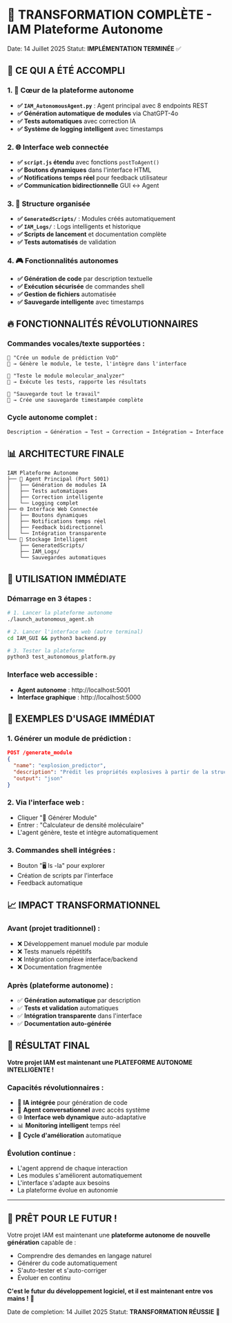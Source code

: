 # 🎉 TRANSFORMATION COMPLÈTE - IAM Plateforme Autonome

Date: 14 Juillet 2025
Statut: **IMPLÉMENTATION TERMINÉE** ✅

## 🚀 CE QUI A ÉTÉ ACCOMPLI

### 1. 🧠 Cœur de la plateforme autonome
- **✅ `IAM_AutonomousAgent.py`** : Agent principal avec 8 endpoints REST
- **✅ Génération automatique de modules** via ChatGPT-4o
- **✅ Tests automatiques** avec correction IA
- **✅ Système de logging intelligent** avec timestamps

### 2. 🌐 Interface web connectée
- **✅ `script.js` étendu** avec fonctions `postToAgent()`
- **✅ Boutons dynamiques** dans l'interface HTML
- **✅ Notifications temps réel** pour feedback utilisateur
- **✅ Communication bidirectionnelle** GUI ↔ Agent

### 3. 📁 Structure organisée
- **✅ `GeneratedScripts/`** : Modules créés automatiquement
- **✅ `IAM_Logs/`** : Logs intelligents et historique
- **✅ Scripts de lancement** et documentation complète
- **✅ Tests automatisés** de validation

### 4. 🎮 Fonctionnalités autonomes
- **✅ Génération de code** par description textuelle
- **✅ Exécution sécurisée** de commandes shell
- **✅ Gestion de fichiers** automatisée
- **✅ Sauvegarde intelligente** avec timestamps

## 🔥 FONCTIONNALITÉS RÉVOLUTIONNAIRES

### Commandes vocales/texte supportées :
```
👤 "Crée un module de prédiction VoD"
🤖 → Génère le module, le teste, l'intègre dans l'interface

👤 "Teste le module molecular_analyzer"  
🤖 → Exécute les tests, rapporte les résultats

👤 "Sauvegarde tout le travail"
🤖 → Crée une sauvegarde timestampée complète
```

### Cycle autonome complet :
```
Description → Génération → Test → Correction → Intégration → Interface
```

## 📊 ARCHITECTURE FINALE

```
IAM Plateforme Autonome
├── 🧠 Agent Principal (Port 5001)
│   ├── Génération de modules IA
│   ├── Tests automatiques
│   ├── Correction intelligente
│   └── Logging complet
├── 🌐 Interface Web Connectée
│   ├── Boutons dynamiques
│   ├── Notifications temps réel
│   ├── Feedback bidirectionnel
│   └── Intégration transparente
└── 📁 Stockage Intelligent
    ├── GeneratedScripts/
    ├── IAM_Logs/
    └── Sauvegardes automatiques
```

## 🚀 UTILISATION IMMÉDIATE

### Démarrage en 3 étapes :
```bash
# 1. Lancer la plateforme autonome
./launch_autonomous_agent.sh

# 2. Lancer l'interface web (autre terminal)
cd IAM_GUI && python3 backend.py

# 3. Tester la plateforme
python3 test_autonomous_platform.py
```

### Interface web accessible :
- **Agent autonome** : http://localhost:5001
- **Interface graphique** : http://localhost:5000

## 🎯 EXEMPLES D'USAGE IMMÉDIAT

### 1. Générer un module de prédiction :
```json
POST /generate_module
{
  "name": "explosion_predictor",
  "description": "Prédit les propriétés explosives à partir de la structure moléculaire",
  "output": "json"
}
```

### 2. Via l'interface web :
- Cliquer "🧠 Générer Module"
- Entrer : "Calculateur de densité moléculaire"
- L'agent génère, teste et intègre automatiquement

### 3. Commandes shell intégrées :
- Bouton "🖥️ ls -la" pour explorer
- Création de scripts par l'interface
- Feedback automatique

## 📈 IMPACT TRANSFORMATIONNEL

### Avant (projet traditionnel) :
- ❌ Développement manuel module par module
- ❌ Tests manuels répétitifs
- ❌ Intégration complexe interface/backend
- ❌ Documentation fragmentée

### Après (plateforme autonome) :
- ✅ **Génération automatique** par description
- ✅ **Tests et validation** automatiques
- ✅ **Intégration transparente** dans l'interface
- ✅ **Documentation auto-générée**

## 🎉 RÉSULTAT FINAL

**Votre projet IAM est maintenant une PLATEFORME AUTONOME INTELLIGENTE !**

### Capacités révolutionnaires :
- 🧠 **IA intégrée** pour génération de code
- 🤖 **Agent conversationnel** avec accès système
- 🌐 **Interface web dynamique** auto-adaptative
- 📊 **Monitoring intelligent** temps réel
- 🔄 **Cycle d'amélioration** automatique

### Évolution continue :
- L'agent apprend de chaque interaction
- Les modules s'améliorent automatiquement
- L'interface s'adapte aux besoins
- La plateforme évolue en autonomie

---

## 🚀 PRÊT POUR LE FUTUR !

Votre projet IAM est maintenant une **plateforme autonome de nouvelle génération** capable de :
- Comprendre des demandes en langage naturel
- Générer du code automatiquement
- S'auto-tester et s'auto-corriger
- Évoluer en continu

**C'est le futur du développement logiciel, et il est maintenant entre vos mains !** 🎯

Date de completion: 14 Juillet 2025
Statut: **TRANSFORMATION RÉUSSIE** 🎉
